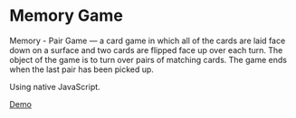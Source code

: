 # Memory Game

Memory - Pair Game — a card game in which all of the cards are laid face down on a surface and two cards are flipped face up over each turn. The object of the game is to turn over pairs of matching cards. The game ends when the last pair has been picked up.

Using native JavaScript. 

<a href="https://feroxes.github.io/memory-game/">Demo</a>
